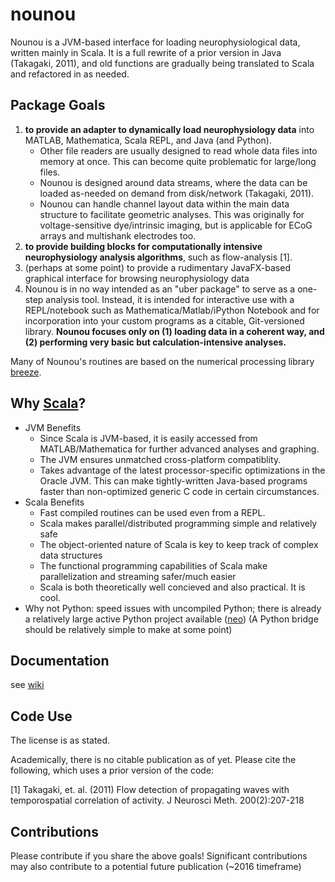 # nounou

Nounou is a JVM-based interface for loading neurophysiological data, written mainly in Scala. It is a full rewrite of a prior version in Java (Takagaki, 2011), and old functions are gradually being translated to Scala and refactored in as needed.

## Package Goals

1. **to provide an adapter to dynamically load neurophysiology data** into MATLAB, Mathematica, Scala REPL, and Java (and Python). 
     - Other file readers are usually designed to read whole data files into memory at once. This can become quite problematic for large/long files.
     - Nounou is designed around data streams, where the data can be loaded as-needed on demand from disk/network (Takagaki, 2011).
     - Nounou can handle channel layout data within the main data structure to facilitate geometric analyses. This was originally for voltage-sensitive dye/intrinsic imaging, but is applicable for ECoG arrays and multishank electrodes too.
2. **to provide building blocks for computationally intensive neurophysiology analysis algorithms**, such as flow-analysis [1]. 
3. (perhaps at some point) to provide a rudimentary JavaFX-based graphical interface for browsing neurophysiology data
4. Nounou is in no way intended as an "uber package" to serve as a one-step analysis tool. Instead, it is intended for interactive use with a REPL/notebook such as Mathematica/Matlab/iPython Notebook and for incorporation into your custom programs as a citable, Git-versioned library. **Nounou focuses only on (1) loading data in a coherent way, and (2) performing very basic but calculation-intensive analyses.**   

Many of Nounou's routines are based on the numerical processing library [breeze](http://github.com/scalanlp/breeze).

## Why [Scala](http://www.scala-lang.org/)?
- JVM Benefits
     - Since Scala is JVM-based, it is easily accessed from MATLAB/Mathematica for further advanced analyses and graphing.
     - The JVM ensures unmatched cross-platform compatiblity.
     - Takes advantage of the latest processor-specific optimizations in the Oracle JVM. This can make tightly-written Java-based programs faster than non-optimized generic C code in certain circumstances.
- Scala Benefits
     - Fast compiled routines can be used even from a REPL.
     - Scala makes parallel/distributed programming simple and relatively safe
     - The object-oriented nature of Scala is key to keep track of complex data structures
     - The functional programming capabilities of Scala make parallelization and streaming safer/much easier
     - Scala is both theoretically well concieved and also practical. It is cool.
- Why not Python: speed issues with uncompiled Python; there is already a relatively large active Python project available  ([neo](http://neuralensemble.org/neo/))
(A Python bridge should be relatively simple to make at some point)
     

## Documentation

see [wiki](https://github.com/ktakagaki/nounou/wiki)


## Code Use

The license is as stated.

Academically, there is no citable publication as of yet.  Please cite the following, which uses a prior version of the code:

[1] Takagaki, et. al. (2011) Flow detection of propagating waves with temporospatial correlation of activity. J Neurosci Meth. 200(2):207-218


## Contributions

Please contribute if you share the above goals! Significant contributions may also contribute to a potential future publication (~2016 timeframe)
